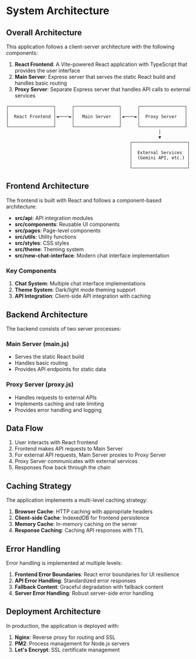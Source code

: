 # System Architecture

## Overall Architecture

This application follows a client-server architecture with the following components:

1. **React Frontend**: A Vite-powered React application with TypeScript that provides the user interface
2. **Main Server**: Express server that serves the static React build and handles basic routing
3. **Proxy Server**: Separate Express server that handles API calls to external services

```
┌─────────────────┐      ┌─────────────────┐      ┌─────────────────┐
│                 │      │                 │      │                 │
│  React Frontend │◄────►│   Main Server   │◄────►│  Proxy Server   │
│                 │      │                 │      │                 │
└─────────────────┘      └─────────────────┘      └─────────────────┘
                                                          │
                                                          ▼
                                               ┌─────────────────────┐
                                               │                     │
                                               │  External Services  │
                                               │  (Gemini API, etc.) │
                                               │                     │
                                               └─────────────────────┘
```

## Frontend Architecture

The frontend is built with React and follows a component-based architecture:

- **src/api**: API integration modules
- **src/components**: Reusable UI components
- **src/pages**: Page-level components
- **src/utils**: Utility functions
- **src/styles**: CSS styles
- **src/theme**: Theming system
- **src/new-chat-interface**: Modern chat interface implementation

### Key Components

1. **Chat System**: Multiple chat interface implementations
2. **Theme System**: Dark/light mode theming support
3. **API Integration**: Client-side API integration with caching

## Backend Architecture

The backend consists of two server processes:

### Main Server (main.js)

- Serves the static React build
- Handles basic routing
- Provides API endpoints for static data

### Proxy Server (proxy.js)

- Handles requests to external APIs
- Implements caching and rate limiting
- Provides error handling and logging

## Data Flow

1. User interacts with React frontend
2. Frontend makes API requests to Main Server
3. For external API requests, Main Server proxies to Proxy Server
4. Proxy Server communicates with external services
5. Responses flow back through the chain

## Caching Strategy

The application implements a multi-level caching strategy:

1. **Browser Cache**: HTTP caching with appropriate headers
2. **Client-side Cache**: IndexedDB for frontend persistence
3. **Memory Cache**: In-memory caching on the server
4. **Response Caching**: Caching API responses with TTL

## Error Handling

Error handling is implemented at multiple levels:

1. **Frontend Error Boundaries**: React error boundaries for UI resilience
2. **API Error Handling**: Standardized error responses
3. **Fallback Content**: Graceful degradation with fallback content
4. **Server Error Handling**: Robust server-side error handling

## Deployment Architecture

In production, the application is deployed with:

1. **Nginx**: Reverse proxy for routing and SSL
2. **PM2**: Process management for Node.js servers
3. **Let's Encrypt**: SSL certificate management